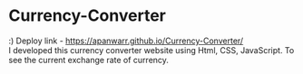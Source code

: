 # Currency-Converter
:) Deploy link - https://apanwarr.github.io/Currency-Converter/   <br>
I developed this currency converter website using Html, CSS, JavaScript. To see the current exchange rate of currency.
